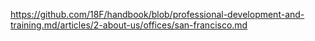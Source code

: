 ---
---
https://github.com/18F/handbook/blob/professional-development-and-training.md/articles/2-about-us/offices/san-francisco.md